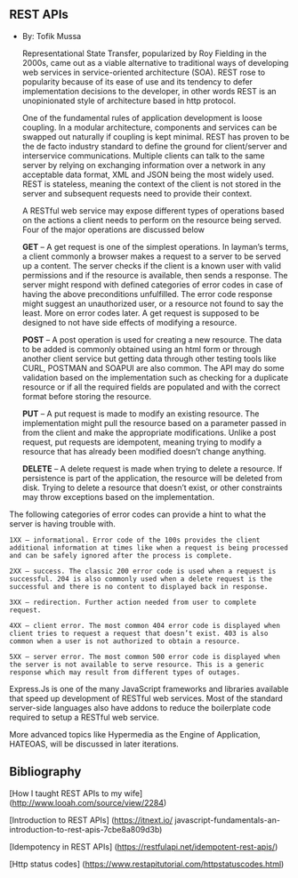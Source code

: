 ## REST APIs
+ By: Tofik Mussa

  Representational State Transfer, popularized by Roy Fielding in the 2000s, came out as a viable alternative to traditional ways of developing web services in service-oriented architecture (SOA). REST rose to popularity because of its ease of use and its tendency to defer implementation decisions to the developer, in other words REST is an unopinionated style of architecture based in http protocol. 

  One of the fundamental rules of application development is loose coupling. In a modular architecture, components and services can be swapped out naturally if coupling is kept minimal. REST has proven to be the de facto industry standard to define the ground for client/server and interservice communications. Multiple clients can talk to the same server by relying on exchanging information over a network in any acceptable data format, XML and JSON being the most widely used. REST is stateless, meaning the context of the client is not stored in the server and subsequent requests need to provide their context.

  A RESTful web service may expose different types of operations based on the actions a client needs to perform on the resource being served. Four of the major operations are discussed below

    **GET** – A get request is one of the simplest operations. In layman’s terms, a client commonly a browser makes a request to a server to be served up a content. The server checks if the client is a known user with valid permissions and if the resource is available, then sends a response. The server might respond with defined categories of error codes in case of having the above preconditions unfulfilled. The error code response might suggest an unauthorized user, or a resource not found to say the least. More on error codes later. A get request is supposed to be designed to not have side effects of modifying a resource. 

    **POST** – A post operation is used for creating a new resource. The data to be added is commonly obtained using an html form or through another client service but getting data through other testing tools like CURL, POSTMAN and SOAPUI are also common. The API may do some validation based on the implementation such as checking for a duplicate resource or if all the required fields are populated and with the correct format before storing the resource.

    **PUT** – A put request is made to modify an existing resource. The implementation might pull the resource based on a parameter passed in from the client and make the appropriate modifications. Unlike a post request, put requests are idempotent, meaning trying to modify a resource that has already been modified doesn’t change anything. 

    **DELETE** – A delete request is made when trying to delete a resource. If persistence is part of the application, the resource will be deleted from disk. Trying to delete a resource that doesn’t exist, or other constraints may throw exceptions based on the implementation.
 
The following categories of error codes can provide a hint to what the server is having trouble with. 

    1XX – informational. Error code of the 100s provides the client additional information at times like when a request is being processed and can be safely ignored after the process is complete. 
    
    2XX – success. The classic 200 error code is used when a request is successful. 204 is also commonly used when a delete request is the successful and there is no content to displayed back in response. 
    
    3XX – redirection. Further action needed from user to complete request. 

    4XX – client error. The most common 404 error code is displayed when client tries to request a request that doesn’t exist. 403 is also common when a user is not authorized to obtain a resource.

    5XX – server error. The most common 500 error code is displayed when the server is not available to serve resource. This is a generic response which may result from different types of outages. 

  Express.Js is one of the many JavaScript frameworks and libraries available that speed up development of RESTful web services. Most of the standard server-side languages also have addons to reduce the boilerplate code required to setup a RESTful web service. 

  More advanced topics like Hypermedia as the Engine of Application, HATEOAS, will be discussed in later iterations.

## Bibliography

[How I taught REST APIs to my wife] (http://www.looah.com/source/view/2284)

[Introduction to REST APIs] (https://itnext.io/
javascript-fundamentals-an-introduction-to-rest-apis-7cbe8a809d3b)

[Idempotency in REST APIs] (https://restfulapi.net/idempotent-rest-apis/)

[Http status codes] (https://www.restapitutorial.com/httpstatuscodes.html)



